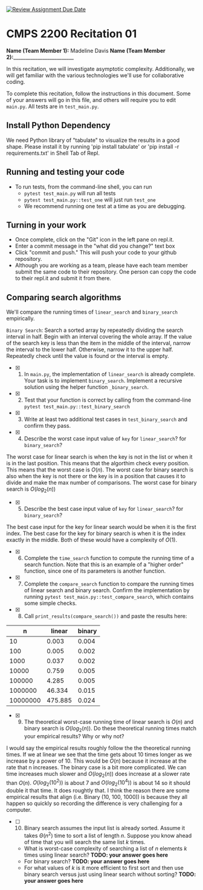 [![Review Assignment Due Date](https://classroom.github.com/assets/deadline-readme-button-22041afd0340ce965d47ae6ef1cefeee28c7c493a6346c4f15d667ab976d596c.svg)](https://classroom.github.com/a/tqM-lrvp)
# CMPS 2200  Recitation 01

**Name (Team Member 1):** Madeline Davis 
**Name (Team Member 2):**_________________________

In this recitation, we will investigate asymptotic complexity. Additionally, we will get familiar with the various technologies we'll use for collaborative coding.

To complete this recitation, follow the instructions in this document. Some of your answers will go in this file, and others will require you to edit `main.py`. All tests are in `test_main.py`.

## Install Python Dependency

We need Python library of "tabulate" to visualize the results in a good shape. Please install it by running 'pip install tabulate' or 'pip install -r requirements.txt' in Shell Tab of Repl.  

## Running and testing your code

- To run tests, from the command-line shell, you can run
  + `pytest test_main.py` will run all tests
  + `pytest test_main.py::test_one` will just run `test_one`
  + We recommend running one test at a time as you are debugging.

## Turning in your work

- Once complete, click on the "Git" icon in the left pane on repl.it.
- Enter a commit message in the "what did you change?" text box
- Click "commit and push." This will push your code to your github repository.
- Although you are working as a team, please have each team member submit the same code to their repository. One person can copy the code to their repl.it and submit it from there.

## Comparing search algorithms

We'll compare the running times of `linear_search` and `binary_search` empirically.

`Binary Search`: Search a sorted array by repeatedly dividing the search interval in half. Begin with an interval covering the whole array. If the value of the search key is less than the item in the middle of the interval, narrow the interval to the lower half. Otherwise, narrow it to the upper half. Repeatedly check until the value is found or the interval is empty.

- [x] 1. In `main.py`, the implementation of `linear_search` is already complete. Your task is to implement `binary_search`. Implement a recursive solution using the helper function `_binary_search`. 

- [x] 2. Test that your function is correct by calling from the command-line `pytest test_main.py::test_binary_search`

- [x] 3. Write at least two additional test cases in `test_binary_search` and confirm they pass.

- [x] 4. Describe the worst case input value of `key` for `linear_search`? for `binary_search`?
      
The worst case for linear search is when the key is not in the list or when it is in the last position. This means that the algorthim check every position. This means that the worst case is $O(n)$. The worst case for binary search is also when the key is not there or the key is in a position that causes it to divide and make the max number of comparisons. The worst case for binary search is $O(log_2(n))$

- [x] 5. Describe the best case input value of `key` for `linear_search`? for `binary_search`? 

The best case input for the key for linear search would be when it is the first index. The best case for the key for binary search is when it is the index exactly in the middle. Both of these would have a complexity of $O(1)$. 

- [x] 6. Complete the `time_search` function to compute the running time of a search function. Note that this is an example of a "higher order" function, since one of its parameters is another function.

- [x] 7. Complete the `compare_search` function to compare the running times of linear search and binary search. Confirm the implementation by running `pytest test_main.py::test_compare_search`, which contains some simple checks.

- [x] 8. Call `print_results(compare_search())` and paste the results here:


|        n |   linear |   binary |
|----------|----------|----------|
|       10 |    0.003 |    0.004 |
|      100 |    0.005 |    0.002 |
|     1000 |    0.037 |    0.002 |
|    10000 |    0.759 |    0.005 |
|   100000 |    4.285 |    0.005 |
|  1000000 |   46.334 |    0.015 |
| 10000000 |  475.885 |    0.024 |

 

- [x] 9. The theoretical worst-case running time of linear search is $O(n)$ and binary search is $O(log_2(n))$. Do these theoretical running times match your empirical results? Why or why not?

I would say the empirical results roughly follow the the theoretical running times. If we at linear we see that the time gets about 10 times longer as we increase by a power of 10. This would be $O(n)$ because it increase at the rate that n increases. The binary case is a bit more complicated. We can time increases much slower and $O(log_2(n))$ does increase at a slower rate than $O(n)$. $O(log_2(10^2))$ is about 7 and $O(log_2(10^4))$ is about 14 so it should double it that time. It does roughtly that. I think the reason there are some empirical results that align (i.e. Binary (10, 100, 1000)) is because they all happen so quickly so recording the difference is very challenging for a computer.

- [ ] 10. Binary search assumes the input list is already sorted. Assume it takes $\Theta(n^2)$ time to sort a list of length $n$. Suppose you know ahead of time that you will search the same list $k$ times. 
  + What is worst-case complexity of searching a list of $n$ elements $k$ times using linear search? **TODO: your answer goes here**
  + For binary search? **TODO: your answer goes here**
  + For what values of $k$ is it more efficient to first sort and then use binary search versus just using linear search without sorting? **TODO: your answer goes here**
